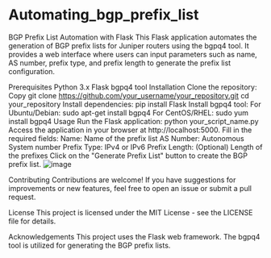 # Automating_bgp_prefix_list
BGP Prefix List Automation with Flask
This Flask application automates the generation of BGP prefix lists for Juniper routers using the bgpq4 tool. 
It provides a web interface where users can input parameters such as name, AS number, prefix type, and prefix length to generate the prefix list configuration.

Prerequisites
Python 3.x
Flask
bgpq4 tool
Installation
Clone the repository:
Copy
git clone https://github.com/your_username/your_repository.git
cd your_repository
Install dependencies:
pip install Flask
Install bgpq4 tool:
For Ubuntu/Debian:
sudo apt-get install bgpq4
For CentOS/RHEL:
sudo yum install bgpq4
Usage
Run the Flask application:
python your_script_name.py
Access the application in your browser at http://localhost:5000.
Fill in the required fields:
Name: Name of the prefix list
AS Number: Autonomous System number
Prefix Type: IPv4 or IPv6
Prefix Length: (Optional) Length of the prefixes
Click on the "Generate Prefix List" button to create the BGP prefix list.
![image](https://github.com/user-attachments/assets/c0d6353b-4734-44e2-b1d1-b62ae723c62f)

Contributing
Contributions are welcome! If you have suggestions for improvements or new features, feel free to open an issue or submit a pull request.

License
This project is licensed under the MIT License - see the LICENSE file for details.

Acknowledgements
This project uses the Flask web framework.
The bgpq4 tool is utilized for generating the BGP prefix lists.
